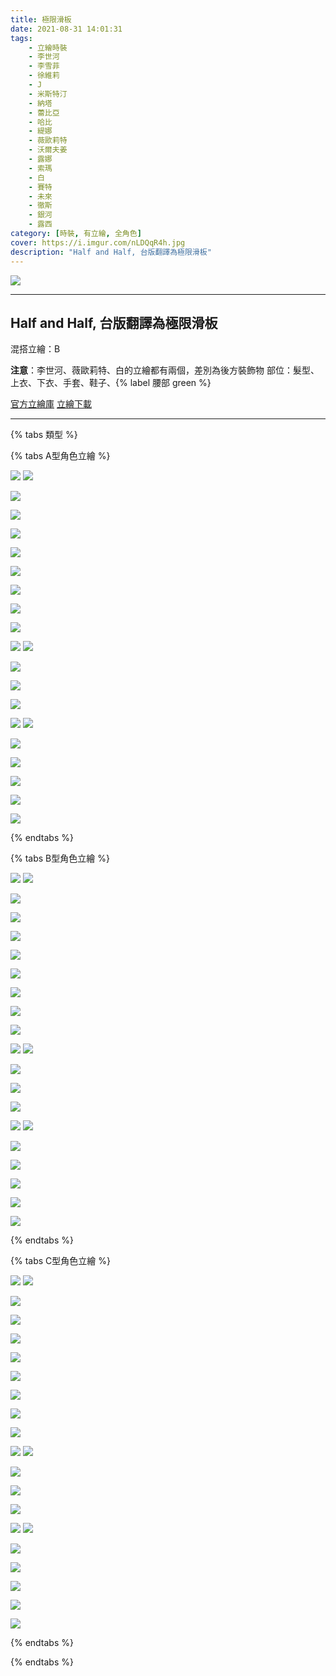 ```yaml
---
title: 極限滑板
date: 2021-08-31 14:01:31
tags:
    - 立繪時裝
    - 李世河
    - 李雪菲
    - 徐維莉
    - J
    - 米斯特汀
    - 納塔
    - 蕾比亞
    - 哈比
    - 緹娜
    - 薇歐莉特
    - 沃爾夫姜
    - 露娜
    - 索瑪
    - 白
    - 賽特
    - 未來
    - 徹斯
    - 銀河
    - 露西
category: [時裝, 有立繪, 全角色]
cover: https://i.imgur.com/nLDQqR4h.jpg
description: "Half and Half, 台版翻譯為極限滑板"
---
```


[![](https://i.imgur.com/nLDQqR4h.jpg)](https://i.imgur.com/nLDQqR4.jpg)

---
## Half and Half, 台版翻譯為極限滑板
混搭立繪：B

**注意**：李世河、薇歐莉特、白的立繪都有兩個，差別為後方裝飾物
部位：髮型、上衣、下衣、手套、鞋子、{% label 腰部 green %} 

[官方立繪庫](https://www.naddic.co.kr/ko/game/cls/fansitekit)
[立繪下載](https://closers.vod.nexoncdn.co.kr/site/fansitekit/Closers_FansiteKit_halfAndhalf_957axn.zip)

---

{% tabs 類型 %}
<!-- tab A型-->
{% tabs A型角色立繪 %}
<!-- tab 李世河(Seha)-->
[![](https://i.imgur.com/Fu7RbPQh.jpg)](https://i.imgur.com/Fu7RbPQ.jpg)
[![](https://i.imgur.com/f785Froh.jpg)](https://i.imgur.com/f785Fro.jpg)
<!-- endtab -->
<!-- tab 李雪菲(Seulbi)-->
[![](https://i.imgur.com/GrHfNYQh.jpg)](https://i.imgur.com/GrHfNYQ.jpg)
<!-- endtab -->
<!-- tab 徐維莉(Yuri)-->
[![](https://i.imgur.com/nbn8ZpGh.jpg)](https://i.imgur.com/nbn8ZpG.jpg)
<!-- endtab -->
<!-- tab J-->
[![](https://i.imgur.com/Ok0ZcEGh.jpg)](https://i.imgur.com/Ok0ZcEG.jpg)
<!-- endtab -->
<!-- tab 米斯特汀(Tein)-->
[![](https://i.imgur.com/gUhrJGih.jpg)](https://i.imgur.com/gUhrJGi.jpg)
<!-- endtab -->
<!-- tab 納塔(Nata)-->
[![](https://i.imgur.com/0yL75jJh.jpg)](https://i.imgur.com/0yL75jJ.jpg)
<!-- endtab -->
<!-- tab 蕾比雅(Levia)-->
[![](https://i.imgur.com/zUb8hdch.jpg)](https://i.imgur.com/zUb8hdc.jpg)
<!-- endtab -->
<!-- tab 哈比(Harpy)-->
[![](https://i.imgur.com/pj1eFA2h.jpg)](https://i.imgur.com/pj1eFA2.jpg)
<!-- endtab -->
<!-- tab 緹娜(Tina)-->
[![](https://i.imgur.com/6brYsU9h.jpg)](https://i.imgur.com/6brYsU9.jpg)
<!-- endtab -->
<!-- tab 薇歐莉特(Violet)-->
[![](https://i.imgur.com/9jLIs5kh.jpg)](https://i.imgur.com/9jLIs5k.jpg)
[![](https://i.imgur.com/pDaaNokh.jpg)](https://i.imgur.com/pDaaNok.jpg)
<!-- endtab -->
<!-- tab 沃爾夫姜(Wolfgang)-->
[![](https://i.imgur.com/S6PndzJh.jpg)](https://i.imgur.com/S6PndzJ.jpg)
<!-- endtab -->
<!-- tab 露娜(Luna)-->
[![](https://i.imgur.com/9GUutp1h.jpg)](https://i.imgur.com/9GUutp1.jpg)
<!-- endtab -->
<!-- tab 索瑪(Soma)-->
[![](https://i.imgur.com/E7ypCJxh.jpg)](https://i.imgur.com/E7ypCJx.jpg)
<!-- endtab -->
<!-- tab 白(Bai)-->
[![](https://i.imgur.com/Rk6roCeh.jpg)](https://i.imgur.com/Rk6roCe.jpg)
[![](https://i.imgur.com/OIRp1P5h.jpg)](https://i.imgur.com/OIRp1P5.jpg)
<!-- endtab -->
<!-- tab 賽特(Seth)-->
[![](https://i.imgur.com/HG2Uq2vh.jpg)](https://i.imgur.com/HG2Uq2v.jpg)
<!-- endtab -->
<!-- tab 未來(Mirae)-->
[![](https://i.imgur.com/9YvOSWBh.jpg)](https://i.imgur.com/9YvOSWB.jpg)
<!-- endtab -->
<!-- tab 徹斯(Chulsoo)-->
[![](https://i.imgur.com/YouuDofh.jpg)](https://i.imgur.com/YouuDof.jpg)
<!-- endtab -->
<!-- tab 銀河(Eunha)-->
[![](https://i.imgur.com/Ey8XBkQh.jpg)](https://i.imgur.com/Ey8XBkQ.jpg)
<!-- endtab -->
<!-- tab 露西(Lucy)-->
[![](https://i.imgur.com/dX23q10h.jpg)](https://i.imgur.com/dX23q10.jpg)
<!-- endtab -->
{% endtabs %}
<!-- endtab -->

<!-- tab B型(混搭立繪)-->
{% tabs B型角色立繪 %}
<!-- tab 李世河(Seha)-->
[![](https://i.imgur.com/33b3lGzh.jpg)](https://i.imgur.com/33b3lGz.jpg)
[![](https://i.imgur.com/qVbJG0bh.jpg)](https://i.imgur.com/qVbJG0b.jpg)
<!-- endtab -->
<!-- tab 李雪菲(Seulbi)-->
[![](https://i.imgur.com/TTIjSRBh.jpg)](https://i.imgur.com/TTIjSRB.jpg)
<!-- endtab -->
<!-- tab 徐維莉(Yuri)-->
[![](https://i.imgur.com/fpx6CAkh.jpg)](https://i.imgur.com/fpx6CAk.jpg)
<!-- endtab -->
<!-- tab J-->
[![](https://i.imgur.com/tlLxfBRh.jpg)](https://i.imgur.com/tlLxfBR.jpg)
<!-- endtab -->
<!-- tab 米斯特汀(Tein)-->
[![](https://i.imgur.com/FmHZY0xh.jpg)](https://i.imgur.com/FmHZY0x.jpg)
<!-- endtab -->
<!-- tab 納塔(Nata)-->
[![](https://i.imgur.com/etNkr8mh.jpg)](https://i.imgur.com/etNkr8m.jpg)
<!-- endtab -->
<!-- tab 蕾比雅(Levia)-->
[![](https://i.imgur.com/Iehz4HEh.jpg)](https://i.imgur.com/Iehz4HE.jpg)
<!-- endtab -->
<!-- tab 哈比(Harpy)-->
[![](https://i.imgur.com/FnbOKuYh.jpg)](https://i.imgur.com/FnbOKuY.jpg)
<!-- endtab -->
<!-- tab 緹娜(Tina)-->
[![](https://i.imgur.com/qkObxvch.jpg)](https://i.imgur.com/qkObxvc.jpg)
<!-- endtab -->
<!-- tab 薇歐莉特(Violet)-->
[![](https://i.imgur.com/utBaIgmh.jpg)](https://i.imgur.com/utBaIgm.jpg)
[![](https://i.imgur.com/CE3ww4Kh.jpg)](https://i.imgur.com/CE3ww4K.jpg)
<!-- endtab -->
<!-- tab 沃爾夫姜(Wolfgang)-->
[![](https://i.imgur.com/ZwGr9rjh.jpg)](https://i.imgur.com/ZwGr9rj.jpg)
<!-- endtab -->
<!-- tab 露娜(Luna)-->
[![](https://i.imgur.com/b3VqPwih.jpg)](https://i.imgur.com/b3VqPwi.jpg)
<!-- endtab -->
<!-- tab 索瑪(Soma)-->
[![](https://i.imgur.com/ulnV7Fqh.jpg)](https://i.imgur.com/ulnV7Fq.jpg)
<!-- endtab -->
<!-- tab 白(Bai)-->
[![](https://i.imgur.com/rwhySmzh.jpg)](https://i.imgur.com/rwhySmz.jpg)
[![](https://i.imgur.com/RUlDEYFh.jpg)](https://i.imgur.com/RUlDEYF.jpg)
<!-- endtab -->
<!-- tab 賽特(Seth)-->
[![](https://i.imgur.com/WD48K7Ch.jpg)](https://i.imgur.com/WD48K7C.jpg)
<!-- endtab -->
<!-- tab 未來(Mirae)-->
[![](https://i.imgur.com/b5EtmqCh.jpg)](https://i.imgur.com/b5EtmqC.jpg)
<!-- endtab -->
<!-- tab 徹斯(Chulsoo)-->
[![](https://i.imgur.com/t3zeYaYh.jpg)](https://i.imgur.com/t3zeYaY.jpg)
<!-- endtab -->
<!-- tab 銀河(Eunha)-->
[![](https://i.imgur.com/SHubFDwh.jpg)](https://i.imgur.com/SHubFDw.jpg)
<!-- endtab -->
<!-- tab 露西(Lucy)-->
[![](https://i.imgur.com/gf6enLkh.jpg)](https://i.imgur.com/gf6enLk.jpg)
<!-- endtab -->
{% endtabs %}
<!-- endtab -->

<!-- tab C型-->
{% tabs C型角色立繪 %}
<!-- tab 李世河(Seha)-->
[![](https://i.imgur.com/xGdq9Lwh.jpg)](https://i.imgur.com/xGdq9Lw.jpg)
[![](https://i.imgur.com/HJIaodfh.jpg)](https://i.imgur.com/HJIaodf.jpg)
<!-- endtab -->
<!-- tab 李雪菲(Seulbi)-->
[![](https://i.imgur.com/eiR0vWKh.jpg)](https://i.imgur.com/eiR0vWK.jpg)
<!-- endtab -->
<!-- tab 徐維莉(Yuri)-->
[![](https://i.imgur.com/NOI27Sqh.jpg)](https://i.imgur.com/NOI27Sq.jpg)
<!-- endtab -->
<!-- tab J-->
[![](https://i.imgur.com/vPmgEAPh.jpg)](https://i.imgur.com/vPmgEAP.jpg)
<!-- endtab -->
<!-- tab 米斯特汀(Tein)-->
[![](https://i.imgur.com/FuR3Esnh.jpg)](https://i.imgur.com/FuR3Esn.jpg)
<!-- endtab -->
<!-- tab 納塔(Nata)-->
[![](https://i.imgur.com/x2zYnm4h.jpg)](https://i.imgur.com/x2zYnm4.jpg)
<!-- endtab -->
<!-- tab 蕾比雅(Levia)-->
[![](https://i.imgur.com/2xiULMJh.jpg)](https://i.imgur.com/2xiULMJ.jpg)
<!-- endtab -->
<!-- tab 哈比(Harpy)-->
[![](https://i.imgur.com/G0Iv9cIh.jpg)](https://i.imgur.com/G0Iv9cI.jpg)
<!-- endtab -->
<!-- tab 緹娜(Tina)-->
[![](https://i.imgur.com/iYGlx4lh.jpg)](https://i.imgur.com/iYGlx4l.jpg)
<!-- endtab -->
<!-- tab 薇歐莉特(Violet)-->
[![](https://i.imgur.com/rA30mZEh.jpg)](https://i.imgur.com/rA30mZE.jpg)
[![](https://i.imgur.com/DerDAj4h.jpg)](https://i.imgur.com/DerDAj4.jpg)
<!-- endtab -->
<!-- tab 沃爾夫姜(Wolfgang)-->
[![](https://i.imgur.com/RKvKRAsh.jpg)](https://i.imgur.com/RKvKRAs.jpg)
<!-- endtab -->
<!-- tab 露娜(Luna)-->
[![](https://i.imgur.com/zcDBcjAh.jpg)](https://i.imgur.com/zcDBcjA.jpg)
<!-- endtab -->
<!-- tab 索瑪(Soma)-->
[![](https://i.imgur.com/Pl2az6mh.jpg)](https://i.imgur.com/Pl2az6m.jpg)
<!-- endtab -->
<!-- tab 白(Bai)-->
[![](https://i.imgur.com/iNaSAv8h.jpg)](https://i.imgur.com/iNaSAv8.jpg)
[![](https://i.imgur.com/62PV8osh.jpg)](https://i.imgur.com/62PV8os.jpg)
<!-- endtab -->
<!-- tab 賽特(Seth)-->
[![](https://i.imgur.com/5CC6LjYh.jpg)](https://i.imgur.com/5CC6LjY.jpg)
<!-- endtab -->
<!-- tab 未來(Mirae)-->
[![](https://i.imgur.com/Z6VVcJkh.jpg)](https://i.imgur.com/Z6VVcJk.jpg)
<!-- endtab -->
<!-- tab 徹斯(Chulsoo)-->
[![](https://i.imgur.com/lkRIZjIh.jpg)](https://i.imgur.com/lkRIZjI.jpg)
<!-- endtab -->
<!-- tab 銀河(Eunha)-->
[![](https://i.imgur.com/5PQyo4Fh.jpg)](https://i.imgur.com/5PQyo4F.jpg)
<!-- endtab -->
<!-- tab 露西(Lucy)-->
[![](https://i.imgur.com/5o3ZRQ6h.jpg)](https://i.imgur.com/5o3ZRQ6.jpg)
<!-- endtab -->
{% endtabs %}
<!-- endtab -->
{% endtabs %}
